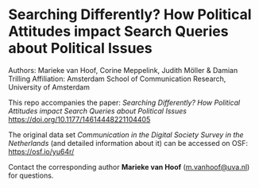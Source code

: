 # Searching Differently? How Political Attitudes impact Search Queries about Political Issues
Authors: Marieke van Hoof, Corine Meppelink, Judith Möller & Damian Trilling
Affiliation: Amsterdam School of Communication Research, University of Amsterdam

This repo accompanies the paper: _Searching Differently? How Political Attitudes impact Search Queries about Political Issues_ https://doi.org/10.1177/14614448221104405

The original data set _Communication in the Digital Society Survey in the Netherlands_ (and detailed information about it) can be accessed on OSF: https://osf.io/yu64r/

Contact the corresponding author __Marieke van Hoof__ (m.vanhoof@uva.nl) for questions.
